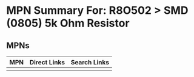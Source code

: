 



# MPN Summary For: R8O502 > SMD (0805) 5k Ohm Resistor

## MPNs
  

|MPN|Direct Links|Search Links|
| :--- | :--- | :--- |
||||
